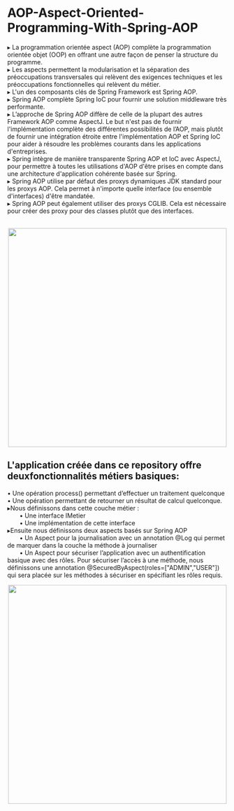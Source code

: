 # AOP-Aspect-Oriented-Programming-With-Spring-AOP
▸ La programmation orientée aspect (AOP) complète la programmation orientée objet (OOP) en offrant une autre façon de penser la structure du programme.<br>
▸ Les aspects permettent la modularisation et la séparation des préoccupations transversales qui relèvent des exigences techniques et les préoccupations fonctionnelles qui relèvent du métier.<br>
▸ L'un des composants clés de Spring Framework est Spring AOP.<br>
▸ Spring AOP complète Spring IoC pour fournir une solution middleware très performante.<br>
▸ L’approche de Spring AOP diffère de celle de la plupart des autres Framework AOP comme AspectJ. Le but n'est pas de fournir l'implémentation complète des différentes possibilités de l’AOP, mais plutôt de fournir une intégration étroite entre l'implémentation AOP et Spring IoC pour aider à résoudre les problèmes courants dans les applications d'entreprises. <br>
▸ Spring intègre de manière transparente Spring AOP et IoC avec AspectJ, pour permettre à toutes les utilisations d'AOP d'être prises en compte dans une architecture d'application cohérente basée sur Spring.<br>
▸ Spring AOP utilise par défaut des proxys dynamiques JDK standard pour les proxys AOP. Cela permet à n'importe quelle interface (ou ensemble d'interfaces) d'être mandatée.<br>
▸ Spring AOP peut également utiliser des proxys CGLIB. Cela est nécessaire pour créer des proxy pour des classes plutôt que des interfaces.
<br><br>
<p align="center">
<img src="https://user-images.githubusercontent.com/63150702/205914719-c38e03ff-84e2-4d79-bb17-8782c24eebc1.png" width="500" height="500"/> 
</p>

## L'application créée dans ce repository offre deuxfonctionnalités métiers basiques:

• Une opération process() permettant d’effectuer un traitement quelconque <br>
• Une opération permettant de retourner un résultat de calcul quelconque. <br>
▸Nous définissons dans cette couche métier :<br>
&ensp;&ensp;&ensp;&ensp;• Une interface IMetier<br>
&ensp;&ensp;&ensp;&ensp;• Une implémentation de cette interface<br>
▸Ensuite nous définissons deux aspects basés sur Spring AOP<br>
&ensp;&ensp;&ensp;&ensp;• Un Aspect pour la journalisation avec un annotation @Log qui permet de marquer dans la couche la méthode à journaliser<br>
&ensp;&ensp;&ensp;&ensp;• Un Aspect pour sécuriser l’application avec un authentification basique avec des rôles. Pour sécuriser l’accès à une méthode, nous définissons une annotation @SecuredByAspect(roles=["ADMIN","USER"]) qui sera placée sur les méthodes à sécuriser en spécifiant les rôles requis.<br>

<p align="center">
<img src="https://user-images.githubusercontent.com/63150702/205922641-4fb67df8-3ba1-44b1-90b1-4514cc23879b.png" width="500" height="500"/> 
</p>


<br><br>
&ensp;&ensp;
